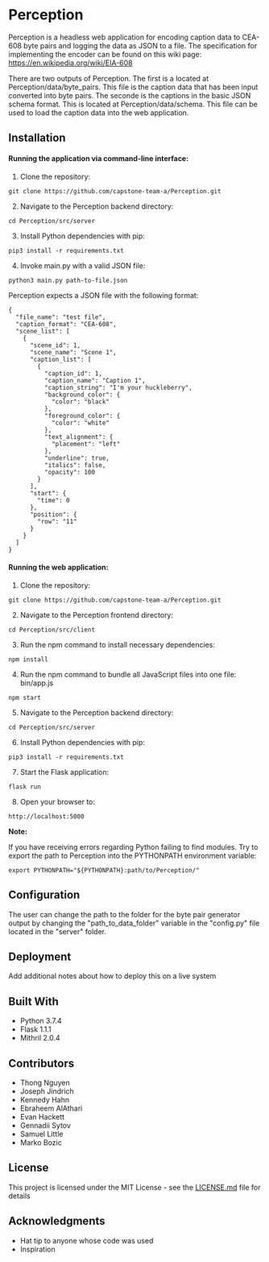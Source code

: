 # Perception


Perception is a headless web application for encoding caption data to CEA-608 byte pairs and logging the data as JSON to a file. The specification for implementing the encoder can be found on this wiki page: https://en.wikipedia.org/wiki/EIA-608

There are two outputs of Perception. The first is a located at Perception/data/byte_pairs. This file is the caption data that has been input converted into byte pairs. The seconde is the captions in the basic JSON schema format. This is located at Perception/data/schema. This file can be used to load the caption data into the web application. 

## Installation

#### Running the application via command-line interface:

1. Clone the repository: 
```
git clone https://github.com/capstone-team-a/Perception.git
```
2. Navigate to the Perception backend directory: 
```
cd Perception/src/server
```
3. Install Python dependencies with pip: 
```
pip3 install -r requirements.txt
```
4. Invoke main.py with a valid JSON file: 
```
python3 main.py path-to-file.json
```

Perception expects a JSON file with the following format:

```
{
  "file_name": "test file",
  "caption_format": "CEA-608",
  "scene_list": [
    {
      "scene_id": 1,
      "scene_name": "Scene 1",
      "caption_list": [
        {
          "caption_id": 1,
          "caption_name": "Caption 1",
          "caption_string": "I'm your huckleberry",
          "background_color": {
            "color": "black"
          },
          "foreground_color": {
            "color": "white"
          },
          "text_alignment": {
            "placement": "left"
          },
          "underline": true,
          "italics": false,
          "opacity": 100
        }
      ],
      "start": {
        "time": 0
      },
      "position": {
        "row": "11"
      }
    }
  ]
}
```

#### Running the web application:

1. Clone the repository: 
```
git clone https://github.com/capstone-team-a/Perception.git
```
2. Navigate to the Perception frontend directory: 
```
cd Perception/src/client
```
3. Run the npm command to install necessary dependencies:
```
npm install
```
4. Run the npm command to bundle all JavaScript files into one file: bin/app.js
```
npm start
```
5. Navigate to the Perception backend directory: 
```
cd Perception/src/server
```
6. Install Python dependencies with pip:
```
pip3 install -r requirements.txt
```
7. Start the Flask application: 
```
flask run
```
8. Open your browser to: 
```
http://localhost:5000
```

**Note:** 

If you have receiving errors regarding Python failing to find modules. Try to export the path to Perception into the PYTHONPATH environment variable:
```
export PYTHONPATH="${PYTHONPATH}:path/to/Perception/"
```

## Configuration

The user can change the path to the folder for the byte pair generator output by changing the "path_to_data_folder" variable
in the "config.py" file located in the "server" folder.

## Deployment

Add additional notes about how to deploy this on a live system

## Built With

* Python 3.7.4
* Flask 1.1.1
* Mithril 2.0.4

## Contributors

* Thong Nguyen 
* Joseph Jindrich
* Kennedy Hahn
* Ebraheem AlAthari
* Evan Hackett
* Gennadii Sytov
* Samuel Little
* Marko Bozic

## License

This project is licensed under the MIT License - see the [LICENSE.md](../master/LICENSE) file for details

## Acknowledgments

* Hat tip to anyone whose code was used
* Inspiration


